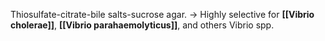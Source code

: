 Thiosulfate-citrate-bile salts-sucrose agar. -> Highly selective for **[[Vibrio cholerae]]**, **[[Vibrio parahaemolyticus]]**, and others Vibrio spp.